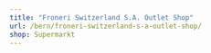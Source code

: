 ```yaml
---
title: "Froneri Switzerland S.A. Outlet Shop"
url: /bern/froneri-switzerland-s-a-outlet-shop/
shop: Supermarkt
---
```

